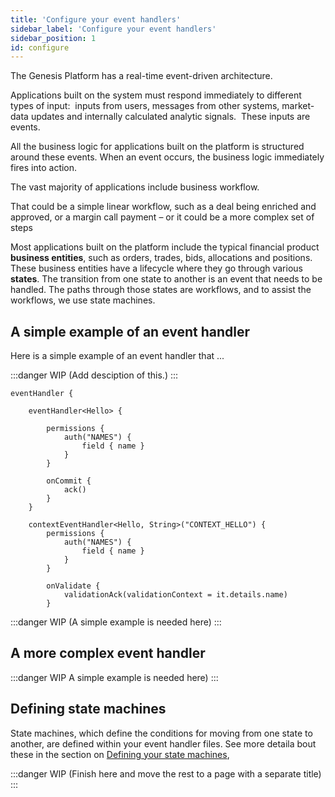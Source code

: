 ```yaml
---
title: 'Configure your event handlers'
sidebar_label: 'Configure your event handlers'
sidebar_position: 1
id: configure
---
```


The Genesis Platform has a real-time event-driven architecture.

Applications built on the system must respond immediately to different types of input:  inputs from users, messages from other systems, market-data updates and internally calculated analytic signals.  These inputs are events.

All the business logic for applications built on the platform is structured around these events. When an event occurs, the business logic immediately fires into action.

The vast majority of applications include business workflow.

That could be a simple linear workflow, such as a deal being enriched and approved, or a margin call payment – or it could be a more complex set of steps

Most applications built on the platform include the typical financial product **business entities**, such as orders, trades, bids, allocations and positions. These business entities have a lifecycle where they go through various **states**. The transition from one state to another is an event that needs to be handled. The paths through those states are workflows, and to assist the workflows, we use state machines.

## A simple example of an event handler
Here is a simple example of an event handler that ...

:::danger WIP
(Add desciption of this.)
:::

```
eventHandler {

    eventHandler<Hello> {

        permissions {
            auth("NAMES") {
                field { name }
            }
        }

        onCommit {
            ack()
        }
    }

    contextEventHandler<Hello, String>("CONTEXT_HELLO") {
        permissions {
            auth("NAMES") {
                field { name }
            }
        }

        onValidate {
            validationAck(validationContext = it.details.name)
        }
```
:::danger WIP
(A simple example is needed here)
:::

## A more complex event handler
:::danger WIP
A simple example is needed here)
:::

## Defining state machines
State machines, which define the conditions for moving from one state to another, are defined within your event handler files. See more detaila bout these in the section on [Defining your state machines](/server/state-machine/),

:::danger WIP
(Finish here and move the rest to a page with a separate title)
:::
